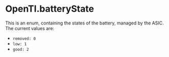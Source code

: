# OpenTI.batteryState
This is an enum, containing the states of the battery, managed by the ASIC. The current values are:

- `removed: 0`
- `low: 1`
- `good: 2`
